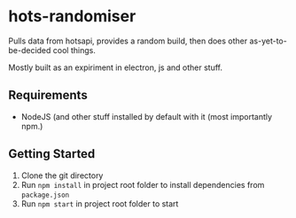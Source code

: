# hots-randomiser

Pulls data from hotsapi, provides a random build, then does other as-yet-to-be-decided cool things.

Mostly built as an expiriment in electron, js and other stuff.

## Requirements
* NodeJS (and other stuff installed by default with it (most importantly npm.)

## Getting Started

1. Clone the git directory
2. Run `npm install` in project root folder to install dependencies from `package.json`
3. Run `npm start` in project root folder to start
